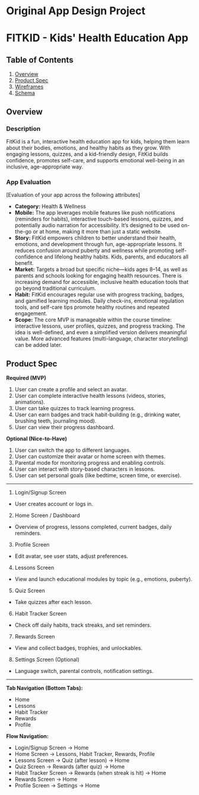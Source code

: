 Original App Design Project
===

# FITKID - Kids' Health Education App

## Table of Contents

1. [Overview](#Overview)
2. [Product Spec](#Product-Spec)
3. [Wireframes](#Wireframes)
4. [Schema](#Schema)

## Overview

### Description

FitKid is a fun, interactive health education app for kids, helping them learn about their bodies, emotions, and healthy habits as they grow. With engaging lessons, quizzes, and a kid-friendly design, FitKid builds confidence, promotes self-care, and supports emotional well-being in an inclusive, age-appropriate way.

### App Evaluation

[Evaluation of your app across the following attributes]
- **Category:**
Health & Wellness
- **Mobile:**
The app leverages mobile features like push notifications (reminders for habits), interactive touch-based lessons, quizzes, and potentially audio narration for accessibility. It’s designed to be used on-the-go or at home, making it more than just a static website.
- **Story:**
FitKid empowers children to better understand their health, emotions, and development through fun, age-appropriate lessons. It reduces confusion around puberty and wellness while promoting self-confidence and lifelong healthy habits. Kids, parents, and educators all benefit.
- **Market:**
Targets a broad but specific niche—kids ages 8–14, as well as parents and schools looking for engaging health resources. There is increasing demand for accessible, inclusive health education tools that go beyond traditional curriculum.
- **Habit:**
FitKid encourages regular use with progress tracking, badges, and gamified learning modules. Daily check-ins, emotional regulation tools, and self-care tips promote healthy routines and repeated engagement.
- **Scope:**
The core MVP is manageable within the course timeline: interactive lessons, user profiles, quizzes, and progress tracking. The idea is well-defined, and even a simplified version delivers meaningful value. More advanced features (multi-language, character storytelling) can be added later.

## Product Spec

**Required (MVP)**

1. User can create a profile and select an avatar.
3. User can complete interactive health lessons (videos, stories, animations).
4. User can take quizzes to track learning progress.
5. User can earn badges and track habit-building (e.g., drinking water, brushing teeth, journaling mood).
6. User can view their progress dashboard.

**Optional (Nice-to-Have)**

1. User can switch the app to different languages.
2. User can customize their avatar or home screen with themes.
3. Parental mode for monitoring progress and enabling controls.
4. User can interact with story-based characters in lessons.
5. User can set personal goals (like bedtime, screen time, or exercise).



---

1. Login/Signup Screen
- User creates account or logs in.
2. Home Screen / Dashboard
- Overview of progress, lessons completed, current badges, daily reminders.
3. Profile Screen
- Edit avatar, see user stats, adjust preferences.
4. Lessons Screen
- View and launch educational modules by topic (e.g., emotions, puberty).
5. Quiz Screen
- Take quizzes after each lesson.
6. Habit Tracker Screen
- Check off daily habits, track streaks, and set reminders.
7. Rewards Screen
- View and collect badges, trophies, and unlockables.
8. Settings Screen (Optional)
- Language switch, parental controls, notification settings.

---

**Tab Navigation (Bottom Tabs):**

- Home
- Lessons
- Habit Tracker
- Rewards
- Profile

**Flow Navigation:**
- Login/Signup Screen → Home
- Home Screen → Lessons, Habit Tracker, Rewards, Profile
- Lessons Screen → Quiz (after lesson) → Home
- Quiz Screen → Rewards (after quiz) → Home
- Habit Tracker Screen → Rewards (when streak is hit) → Home
- Rewards Screen → Home
- Profile Screen → Settings → Home



